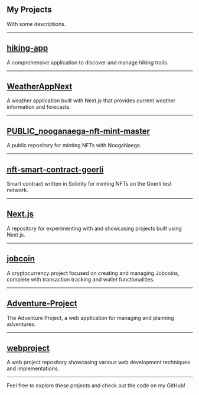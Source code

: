 ## My Projects

With some descriptions.

---

## [hiking-app](https://github.com/jinpark1/hiking-app?tab=readme-ov-file)
A comprehensive application to discover and manage hiking trails.

---

## [WeatherAppNext](https://github.com/jinpark1/WeatherAppNext)
A weather application built with Next.js that provides current weather information and forecasts.

---

## [PUBLIC_nooganaega-nft-mint-master](https://github.com/jinpark1/PUBLIC_nooganaega-nft-mint-master)
A public repository for minting NFTs with NoogaNaega.

---

## [nft-smart-contract-goerli](https://github.com/jinpark1/nft-smart-contract-goerli)
Smart contract written in Solidity for minting NFTs on the Goerli test network.

---

## [Next.js](https://github.com/jinpark1/Next.js)
A repository for experimenting with and showcasing projects built using Next.js.

---

## [jobcoin](https://github.com/jinpark1/jobcoin)
A cryptocurrency project focused on creating and managing Jobcoins, complete with transaction tracking and wallet functionalities.

---

## [Adventure-Project](https://github.com/jinpark1/Adventure-Project)
The Adventure Project, a web application for managing and planning adventures.

---

## [webproject](https://github.com/jinpark1/webproject?tab=readme-ov-file)
A web project repository showcasing various web development techniques and implementations.

---

Feel free to explore these projects and check out the code on my GitHub!
